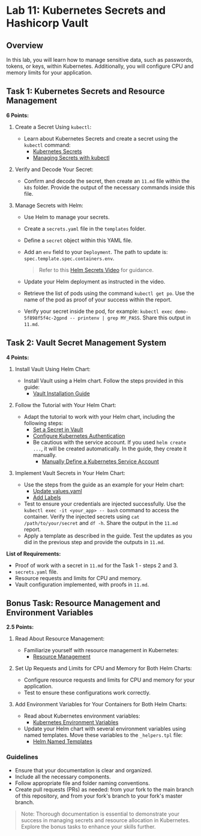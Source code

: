 # Lab 11: Kubernetes Secrets and Hashicorp Vault

## Overview

In this lab, you will learn how to manage sensitive data, such as passwords, tokens, or keys, within Kubernetes. Additionally, you will configure CPU and memory limits for your application.

## Task 1: Kubernetes Secrets and Resource Management

**6 Points:**

1. Create a Secret Using `kubectl`:
   - Learn about Kubernetes Secrets and create a secret using the `kubectl` command:
     - [Kubernetes Secrets](https://kubernetes.io/docs/concepts/configuration/secret/)
     - [Managing Secrets with kubectl](https://kubernetes.io/docs/tasks/configmap-secret/managing-secret-using-kubectl/#decoding-secret)

2. Verify and Decode Your Secret:
   - Confirm and decode the secret, then create an `11.md` file within the `k8s` folder. Provide the output of the necessary commands inside this file.

3. Manage Secrets with Helm:
   - Use Helm to manage your secrets.
   - Create a `secrets.yaml` file in the `templates` folder.
   - Define a `secret` object within this YAML file.
   - Add an `env` field to your `Deployment`. The path to update is: `spec.template.spec.containers.env`.

     > Refer to this [Helm Secrets Video](https://www.youtube.com/watch?v=hRSlKRvYe1A) for guidance.

   - Update your Helm deployment as instructed in the video.
   - Retrieve the list of pods using the command `kubectl get po`. Use the name of the pod as proof of your success within the report.
   - Verify your secret inside the pod, for example: `kubectl exec demo-5f898f5f4c-2gpnd -- printenv | grep MY_PASS`. Share this output in `11.md`.

## Task 2: Vault Secret Management System

**4 Points:**

1. Install Vault Using Helm Chart:
   - Install Vault using a Helm chart. Follow the steps provided in this guide:
     - [Vault Installation Guide](https://developer.hashicorp.com/vault/tutorials/kubernetes/kubernetes-sidecar#install-the-vault-helm-chart)

2. Follow the Tutorial with Your Helm Chart:
   - Adapt the tutorial to work with your Helm chart, including the following steps:
     - [Set a Secret in Vault](https://developer.hashicorp.com/vault/tutorials/kubernetes/kubernetes-sidecar#set-a-secret-in-vault)
     - [Configure Kubernetes Authentication](https://developer.hashicorp.com/vault/tutorials/kubernetes/kubernetes-sidecar#configure-kubernetes-authentication)
     - Be cautious with the service account. If you used `helm create ...`, it will be created automatically. In the guide, they create it manually.
       - [Manually Define a Kubernetes Service Account](https://developer.hashicorp.com/vault/tutorials/kubernetes/kubernetes-sidecar#define-a-kubernetes-service-account)

3. Implement Vault Secrets in Your Helm Chart:
   - Use the steps from the guide as an example for your Helm chart:
     - [Update values.yaml](https://developer.hashicorp.com/vault/tutorials/kubernetes/kubernetes-sidecar#launch-an-application)
     - [Add Labels](https://developer.hashicorp.com/vault/tutorials/kubernetes/kubernetes-sidecar#inject-secrets-into-the-pod)
   - Test to ensure your credentials are injected successfully. Use the `kubectl exec -it <your_app> -- bash` command to access the container. Verify the injected secrets using `cat /path/to/your/secret` and `df -h`. Share the output in the `11.md` report.
   - Apply a template as described in the guide. Test the updates as you did in the previous step and provide the outputs in `11.md`.

**List of Requirements:**

- Proof of work with a secret in `11.md` for the Task 1 - steps 2 and 3.
- `secrets.yaml` file.
- Resource requests and limits for CPU and memory.
- Vault configuration implemented, with proofs in `11.md`.

## Bonus Task: Resource Management and Environment Variables

**2.5 Points:**

1. Read About Resource Management:
   - Familiarize yourself with resource management in Kubernetes:
     - [Resource Management](https://kubernetes.io/docs/concepts/configuration/manage-resources-containers/)

2. Set Up Requests and Limits for CPU and Memory for Both Helm Charts:
   - Configure resource requests and limits for CPU and memory for your application.
   - Test to ensure these configurations work correctly.

3. Add Environment Variables for Your Containers for Both Helm Charts:
   - Read about Kubernetes environment variables:
     - [Kubernetes Environment Variables](https://kubernetes.io/docs/tasks/inject-data-application/define-environment-variable-container/)
   - Update your Helm chart with several environment variables using named templates. Move these variables to the `_helpers.tpl` file:
     - [Helm Named Templates](https://helm.sh/docs/chart_template_guide/named_templates/)

### Guidelines

- Ensure that your documentation is clear and organized.
- Include all the necessary components.
- Follow appropriate file and folder naming conventions.
- Create pull requests (PRs) as needed: from your fork to the main branch of this repository, and from your fork's branch to your fork's master branch.

> Note: Thorough documentation is essential to demonstrate your success in managing secrets and resource allocation in Kubernetes. Explore the bonus tasks to enhance your skills further.